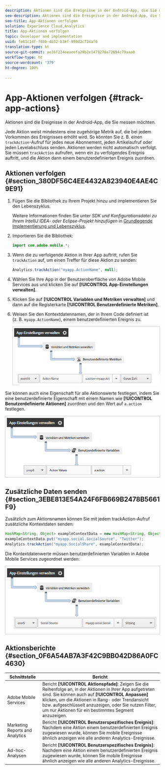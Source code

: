 ```yaml
---
description: Aktionen sind die Ereignisse in der Android-App, die Sie messen möchten.
seo-description: Aktionen sind die Ereignisse in der Android-App, die Sie messen möchten.
seo-title: App-Aktionen verfolgen
solution: Experience Cloud,Analytics
title: App-Aktionen verfolgen
topic: Developer and implementation
uuid: fe01c1df-f6bb-4b32-b3ef-959d2c724af6
translation-type: ht
source-git-commit: ae16f224eeaeefa29b2e1479270a72694c79aaa0
workflow-type: ht
source-wordcount: '379'
ht-degree: 100%

---
```



# App-Aktionen verfolgen {#track-app-actions}

Aktionen sind die Ereignisse in der Android-App, die Sie messen möchten.

Jede Aktion weist mindestens eine zugehörige Metrik auf, die bei jedem Vorkommen des Ereignisses erhöht wird. So könnten Sie z. B. einen `trackAction`-Aufruf für jedes neue Abonnement, jeden Artikelaufruf oder jeden Levelabschluss senden. Aktionen werden nicht automatisch verfolgt. Sie müssen `trackAction` aufrufen, wenn ein zu verfolgendes Ereignis auftritt, und die Aktion dann einem benutzerdefinierten Ereignis zuordnen.

## Aktionen verfolgen {#section_380DF56C4EE4432A823940E4AE4C9E91}

1. Fügen Sie die Bibliothek zu Ihrem Projekt hinzu und implementieren Sie den Lebenszyklus.

   Weitere Informationen finden Sie unter *SDK und Konfigurationsdatei zu Ihrem IntelliJ IDEA- oder Eclipse-Projekt hinzufügen* in [Grundlegende Implementierung und Lebenszyklus](/help/android/getting-started/dev-qs.md).

1. Importieren Sie die Bibliothek:

   ```java
   import com.adobe.mobile.*;
   ```

1. Wenn die zu verfolgende Aktion in Ihrer App auftritt, rufen Sie `trackAction` auf, um einen Treffer für diese Aktion zu senden:

   ```java
   Analytics.trackAction("myapp.ActionName", null);
   ```

1. Wählen Sie Ihre App in der Benutzeroberfläche von Adobe Mobile Services aus und klicken Sie auf **[!UICONTROL App-Einstellungen verwalten]**.
1. Klicken Sie auf **[!UICONTROL Variablen und Metriken verwalten]** und dann auf die Registerkarte **[!UICONTROL Benutzerdefinierte Metriken]**.

1. Weisen Sie den Kontextdatennamen, der in Ihrem Code definiert ist (z. B. `myapp.ActionName`), einem benutzerdefinierten Ereignis zu.

   ![](assets/map-event-context-data.png)

Sie können auch eine Eigenschaft für alle Aktionswerte festlegen, indem Sie eine benutzerdefinierte Eigenschaft mit einem Namen wie **[!UICONTROL Benutzerdefinierte Aktionen]** zuordnen und den Wert auf `a.action` festlegen.

![](assets/map-custom-prop.png)

## Zusätzliche Daten senden {#section_3EBE813E54A24F6FB669B2478B5661F9}

Zusätzlich zum Aktionsnamen können Sie mit jedem trackAction-Aufruf zusätzliche Kontextdaten senden:

```java
HashMap<String, Object> exampleContextData = new HashMap<String, Object>(); 
exampleContextData.put("myapp.social.SocialSource", "Twitter"); 
Analytics.trackAction("myapp.SocialShare", exampleContextData);
```

Die Kontextdatenwerte müssen benutzerdefinierten Variablen in Adobe Mobile Services zugeordnet werden:

![](assets/map-variable-context-action.png)

## Aktionsberichte {#section_0F6A54AB7A3F42C9BB042D86A0FC4630}

| Schnittstelle | Bericht |
|--- |--- |
| Adobe Mobile Services | Bericht **[!UICONTROL Aktionspfade]**:  Zeigen Sie die Reihenfolge an, in der Aktionen in Ihrer App aufgetreten sind. Sie können auch auf **[!UICONTROL Anpassen]** klicken, um die Aktionen in Rang- oder Trendansicht bzw. aufgeschlüsselt anzuzeigen, oder Sie nutzen Filter, um nur Aktionen für ein bestimmtes Segment anzuzeigen. |
| Marketing Reports and Analytics | Bericht **[!UICONTROL Benutzerspezifisches Ereignis]**:  Nachdem eine Aktion einem benutzerdefinierten Ereignis zugewiesen wurde, können Sie mobile Ereignisse ähnlich anzeigen wie alle anderen Analytics-Ereignisse. |
| Ad-hoc-Analysen | Bericht **[!UICONTROL Benutzerspezifisches Ereignis]**:  Nachdem eine Aktion einem benutzerdefinierten Ereignis zugewiesen wurde, können Sie mobile Ereignisse ähnlich anzeigen wie alle anderen Analytics-Ereignisse. |

